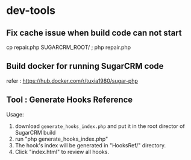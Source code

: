 # dev-tools
## Fix cache issue when build code can not start
cp repair.php SUGARCRM_ROOT/ ; php repair.php

## Build docker for running SugarCRM code
refer : https://hub.docker.com/r/tuxia1980/sugar-php


## Tool : Generate Hooks Reference
Usage:
1. download `generate_hooks_index.php` and put it in the root director of SugarCRM build
2. run "php generate_hooks_index.php"
3. The hook's index will be generated in "HooksRef/" directory.
4. Click "index.html" to review all hooks.
